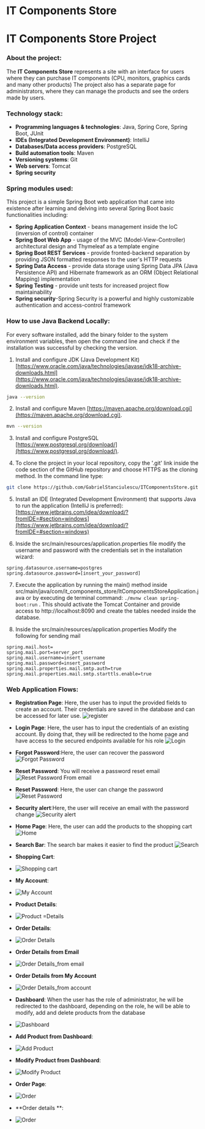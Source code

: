 # IT Components Store
# IT Components Store Project

### About the project:

The **IT Components Store**  represents a site with an interface for users where they can purchase IT components (CPU, monitors, graphics cards and many other products) The project also has a separate page for administrators, where they can manage the products and see the orders made by users.

### Technology stack:

* **Programming languages & technologies**: Java, Spring Core, Spring Boot, JUnit
* **IDEs (Integrated Development Environment)**: IntelliJ
* **Databases/Data access providers**: PostgreSQL
* **Build automation tools**: Maven
* **Versioning systems**: Git
* **Web servers**: Tomcat
* **Spring security**

### Spring modules used:

This project is a simple Spring Boot web application that came into existence after learning and delving into several Spring Boot basic functionalities including:

* **Spring Application Context** - beans management inside the IoC (inversion of control) container
* **Spring Boot Web App** - usage of the MVC (Model-View-Controller) architectural design and Thymeleaf as a template engine
* **Spring Boot REST Services** - provide fronted-backend separation by providing JSON formatted responses to the user's HTTP requests
* **Spring Data Access** - provide data storage using Spring Data JPA (Java Persistence API) and Hibernate framework as an ORM (Object Relational Mapping) implementation
* **Spring Testing** - provide unit tests for increased project flow maintainability
* **Spring security**-Spring Security is a powerful and highly customizable authentication and access-control framework

### How to use Java Backend Locally:

For every software installed, add the binary folder to the system environment variables, then open the command line and check if the installation was successful by checking the version.

1. Install and configure JDK (Java Development
   Kit) [https://www.oracle.com/java/technologies/javase/jdk18-archive-downloads.html](https://www.oracle.com/java/technologies/javase/jdk18-archive-downloads.html).

```bash
java --version
```

2. Install and configure Maven [https://maven.apache.org/download.cgi](https://maven.apache.org/download.cgi).

```bash
mvn --version
```

3. Install and configure PostgreSQL [https://www.postgresql.org/download/](https://www.postgresql.org/download/).



4. To clone the project in your local repository, copy the '.git' link inside the code section of the GitHub repository and choose HTTPS as the cloning method. In the command line type:

```bash
git clone https://github.com/GabrielStanciulescu/ITComponentsStore.git
```

5. Install an IDE (Integrated Development Environment) that supports Java to run the application (IntelliJ is
   preferred): [https://www.jetbrains.com/idea/download/?fromIDE=#section=windows](https://www.jetbrains.com/idea/download/?fromIDE=#section=windows)



6. Inside the src/main/resources/application.properties file modify the username and password with the credentials set in the installation wizard:

```properties
spring.datasource.username=postgres
spring.datasource.password=[insert_your_password]
```

7. Execute the application by running the main() method inside src/main/java/com/it_components_store/ItComponentsStoreApplication.java or by executing de terminal command: `./mvnw clean spring-boot:run`
   . This should activate the Tomcat Container and provide access to http://localhost:8090 and create the tables needed inside the database.

8. Inside the src/main/resources/application.properties  Modify the following for sending mail

```properties
spring.mail.host=
spring.mail.port=server_port
spring.mail.username=insert_username
spring.mail.password=insert_password
spring.mail.properties.mail.smtp.auth=true
spring.mail.properties.mail.smtp.starttls.enable=true

```




### Web Application Flows:
* **Registration Page**: Here, the user has to input the provided fields to create an account. Their credentials are saved in the database and can be accessed for later use.
![register](src/main/resources/static/documentation/1_registration.jpg)

* **Login Page**: Here, the user has to input the credentials of an existing account. By doing that, they will be redirected to the home page and have access to the secured endpoints available
  for his role
![Login](src/main/resources/static/documentation/2_login.jpg)


* **Forgot Password**:Here, the user can recover the password
![Forgot Password](src/main/resources/static/documentation/3_forgot_password.jpg)


* **Reset Password**: You will receive a password reset email
  ![Reset Password From email ](src/main/resources/static/documentation/16_send_email_reset_password.jpg)

* **Reset Password**: Here, the user can change the password
  ![Reset Password](src/main/resources/static/documentation/13_reset_password.jpg)



* **Security alert**:Here, the user will receive an email with the password change
  ![Security alert](src/main/resources/static/documentation/17_security_alert.jpg)


* **Home Page**: Here, the user can add the products to the shopping cart
  ![Home](src/main/resources/static/documentation/4_home.jpg)

* **Search Bar**: The search bar makes it easier to find the product
  ![Search](src/main/resources/static/documentation/5_search.jpg)

* **Shopping Cart**: 
* ![Shopping cart](src/main/resources/static/documentation/6_cart.jpg)

* **My Account**:
* ![My Account](src/main/resources/static/documentation/14_my_account.jpg)

* **Product Details**:
* ![Product  =Details](src/main/resources/static/documentation/7_1_details.jpg)

* **Order Details**:
* ![Order Details](src/main/resources/static/documentation/7_order.jpg)


* **Order Details from Email**
* ![Order Details_from email](src/main/resources/static/documentation/15_order_details_mail.jpg)

* **Order Details from My Account**
* ![Order Details_from account ](src/main/resources/static/documentation/15_order_detalis_account.jpg)

* **Dashboard**: When the user has the role of administrator, he will be redirected to the dashboard, depending on the role, he will be able to modify, add and delete products from the database
* ![Dashboard](src/main/resources/static/documentation/8_dashboard.jpg)

* **Add Product from Dashboard**:
* ![Add Product](src/main/resources/static/documentation/9_add_product.jpg)

* **Modify Product from Dashboard**:
* ![Modify Product](src/main/resources/static/documentation/10_modify_product.jpg)

* **Order Page**:
* ![Order](src/main/resources/static/documentation/11_orderi.jpg)

* **Order details **:
* ![Order](src/main/resources/static/documentation/12_order.jpg)




